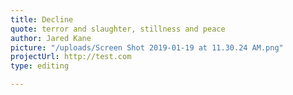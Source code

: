 ```yaml
---
title: Decline
quote: terror and slaughter, stillness and peace
author: Jared Kane
picture: "/uploads/Screen Shot 2019-01-19 at 11.30.24 AM.png"
projectUrl: http://test.com
type: editing

---
```

